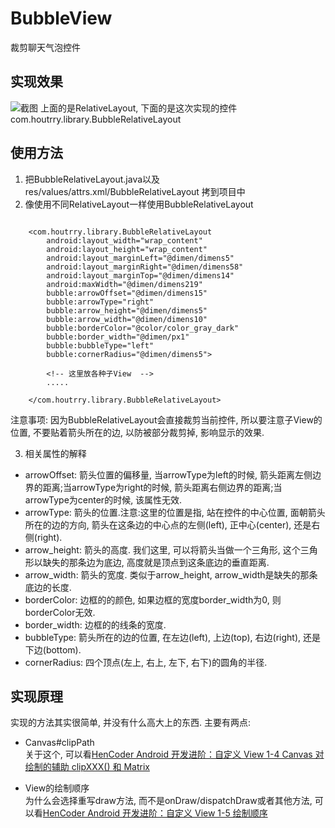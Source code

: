 # BubbleView

裁剪聊天气泡控件

## 实现效果

![截图](https://raw.githubusercontent.com/houtrry/BubbleView/master/img/screenshot01.png)
上面的是RelativeLayout, 下面的是这次实现的控件com.houtrry.library.BubbleRelativeLayout

## 使用方法

1. 把BubbleRelativeLayout.java以及res/values/attrs.xml/BubbleRelativeLayout 拷到项目中  
2. 像使用不同RelativeLayout一样使用BubbleRelativeLayout  

```

    <com.houtrry.library.BubbleRelativeLayout
        android:layout_width="wrap_content"
        android:layout_height="wrap_content"
        android:layout_marginLeft="@dimen/dimens5"
        android:layout_marginRight="@dimen/dimens58"
        android:layout_marginTop="@dimen/dimens14"
        android:maxWidth="@dimen/dimens219"
        bubble:arrowOffset="@dimen/dimens15"
        bubble:arrowType="right"
        bubble:arrow_height="@dimen/dimens5"
        bubble:arrow_width="@dimen/dimens10"
        bubble:borderColor="@color/color_gray_dark"
        bubble:border_width="@dimen/px1"
        bubble:bubbleType="left"
        bubble:cornerRadius="@dimen/dimens5">

		<!-- 这里放各种子View  -->
		.....

    </com.houtrry.library.BubbleRelativeLayout>

```

注意事项: 因为BubbleRelativeLayout会直接裁剪当前控件, 所以要注意子View的位置, 不要贴着箭头所在的边, 以防被部分裁剪掉, 影响显示的效果.  

3. 相关属性的解释  
* arrowOffset: 箭头位置的偏移量, 当arrowType为left的时候, 箭头距离左侧边界的距离;当arrowType为right的时候, 箭头距离右侧边界的距离;当arrowType为center的时候, 该属性无效.  
* arrowType: 箭头的位置.注意:这里的位置是指, 站在控件的中心位置, 面朝箭头所在的边的方向, 箭头在这条边的中心点的左侧(left), 正中心(center), 还是右侧(right).  
* arrow_height: 箭头的高度. 我们这里, 可以将箭头当做一个三角形, 这个三角形以缺失的那条边为底边, 高度就是顶点到这条底边的垂直距离.  
* arrow_width: 箭头的宽度. 类似于arrow_height, arrow_width是缺失的那条底边的长度.  
* borderColor: 边框的的颜色, 如果边框的宽度border_width为0, 则borderColor无效.  
* border_width: 边框的的线条的宽度.  
* bubbleType: 箭头所在的边的位置, 在左边(left), 上边(top), 右边(right), 还是下边(bottom).  
* cornerRadius: 四个顶点(左上, 右上, 左下, 右下)的圆角的半径.  

## 实现原理

实现的方法其实很简单, 并没有什么高大上的东西. 主要有两点:
* Canvas#clipPath  
    关于这个, 可以看[HenCoder Android 开发进阶：自定义 View 1-4 Canvas 对绘制的辅助 clipXXX() 和 Matrix](http://hencoder.com/ui-1-4/)  

* View的绘制顺序  
    为什么会选择重写draw方法, 而不是onDraw/dispatchDraw或者其他方法, 可以看[HenCoder Android 开发进阶：自定义 View 1-5 绘制顺序](http://hencoder.com/ui-1-5/)